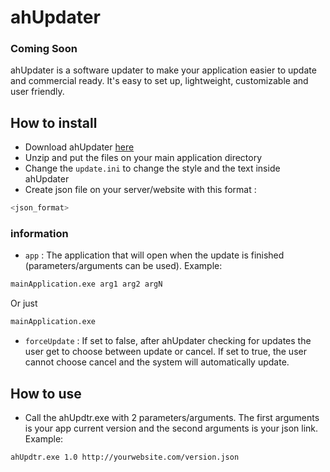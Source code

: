 # ahUpdater
### Coming Soon
ahUpdater is a software updater to make your application easier to update and commercial ready. It's easy to set up, lightweight, customizable and user friendly.

## How to install
- Download ahUpdater [here](https://google.com)
- Unzip and put the files on your main application directory
- Change the `update.ini` to change the style and the text inside ahUpdater
- Create json file on your server/website with this format :
```bash
<json_format>
```
### information
- `app` : The application that will open when the update is finished (parameters/arguments can be used).
Example:
```bash
mainApplication.exe arg1 arg2 argN
```
Or just
```bash
mainApplication.exe
```
- `forceUpdate` : If set to false, after ahUpdater checking for updates the user get to choose between update or cancel. If set to true, the user cannot choose cancel and the system will automatically update.

## How to use
- Call the ahUpdtr.exe with 2 parameters/arguments. The first arguments is your app current version and the second arguments is your json link.
Example:
```bash
ahUpdtr.exe 1.0 http://yourwebsite.com/version.json
```
